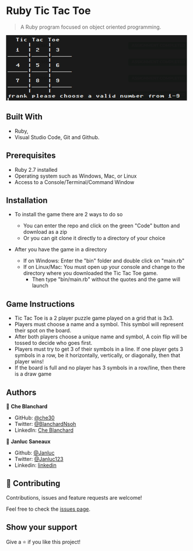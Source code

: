 # Ruby Tic Tac Toe

> A Ruby program focused on object oriented programming. 

![screenshot](app_screenshot.png)
## Built With

- Ruby,
- Visual Studio Code, Git and Github.

## Prerequisites
- Ruby 2.7 installed
- Operating system such as Windows, Mac, or Linux
- Access to a Console/Terminal/Command Window

## Installation
- To install the game there are 2 ways to do so
  - You can enter the repo and click on the green "Code" button and download as a zip
  - Or you can git clone it directly to a directory of your choice

- After you have the game in a directory
  - If on Windows: Enter the "bin" folder and double click on "main.rb"
  - If on Linux/Mac: You must open up your console and change to the directory where you downloaded the Tic Tac Toe game.
    - Then type "bin/main.rb" without the quotes and the game will launch

## Game Instructions

- Tic Tac Toe is a 2 player puzzle game played on a grid that is 3x3.
- Players must choose a name and a symbol. This symbol will represent their spot on the board.
- After both players choose a unique name and symbol, A coin flip will be tossed to decide who goes first.
- Players must try to get 3 of their symbols in a line. If one player gets 3 symbols in a row, be it horizontally, vertically, or diagonally, then that player wins!
- If the board is full and no player has 3 symbols in a row/line, then there is a draw game

## Authors

👤 **Che Blanchard**

- GitHub: [@che30](https://github.com/che30)
- Twitter: [@BlanchardNsoh](https://twitter.com/che55085128 )
- LinkedIn: [Che Blanchard](https://www.linkedin.com/in/che-nsoh-9455271b0/)

👤 **Janluc Saneaux**

- Github: [@Janluc](https://github.com/Janluc)   
- Twitter: [@Janluc123](https://twitter.com/Janluc123)
- Linkedin: [linkedin](https://www.linkedin.com/in/janluc-saneaux-91707a1b4/) 


## 🤝 Contributing

Contributions, issues and feature requests are welcome!

Feel free to check the [issues page](issues/).

## Show your support

Give a ⭐️ if you like this project!

